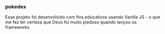 ### pokedex

Esse projeto foi desenvolvido com fins educativos usando Vanilla JS - o que me fez ter certeza que Deus foi muito piedoso quando lançou os frameworks